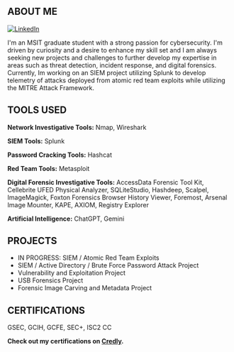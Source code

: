 ## ABOUT ME
[![LinkedIn](https://img.shields.io/badge/LinkedIn-Profile-blue)](https://www.linkedin.com/in/jmcbride7634/)

I'm an MSIT graduate student with a strong passion for cybersecurity. I'm driven by curiosity and a desire to enhance my skill set and I am always seeking new projects and challenges to further develop my expertise in areas such as threat detection, incident response, and digital forensics. Currently, Im working on an SIEM project utilizing Splunk to develop telemetry of attacks deployed from atomic red team exploits while utilizing the MITRE Attack Framework.

## TOOLS USED

**Network Investigative Tools:** Nmap, Wireshark 

**SIEM Tools:** Splunk

**Password Cracking Tools:** Hashcat

**Red Team Tools:** Metasploit

**Digital Forensic Investigative Tools:** AccessData Forensic Tool Kit, Cellebrite UFED Physical Analyzer, SQLiteStudio, Hashdeep,
Scalpel, ImageMagick, Foxton Forensics Browser History Viewer, Foremost, Arsenal Image Mounter, KAPE, AXIOM, Registry
Explorer

**Artificial Intelligence:** ChatGPT, Gemini

## PROJECTS

- IN PROGRESS: SIEM / Atomic Red Team Exploits
- SIEM / Active Directory / Brute Force Password Attack Project
- Vulnerability and Exploitation Project
- USB Forensics Project
- Forensic Image Carving and Metadata Project

## CERTIFICATIONS
GSEC, GCIH, GCFE, SEC+, ISC2 CC


**Check out my certifications on [Credly](https://www.credly.com/users/jonathan-mcbride.9c73a063).**












<!--
**JonSecOps/JonSecOps** is a ✨ _special_ ✨ repository because its `README.md` (this file) appears on your GitHub profile.

Here are some ideas to get you started:

- 🔭 I’m currently working on ...
- 🌱 I’m currently learning ...
- 👯 I’m looking to collaborate on ...
- 🤔 I’m looking for help with ...
- 💬 Ask me about ...
- 📫 How to reach me: ...
- 😄 Pronouns: ...
- ⚡ Fun fact: ...
-->
